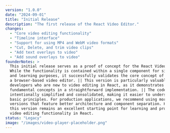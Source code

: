 ```yaml
---
version: "1.0.0"
date: "2024-09-01"
title: "Initial Release"
description: "The first release of the React Video Editor."
changes:
  - "Core video editing functionality"
  - "Timeline interface"
  - "Support for using MP4 and WebM video formats"
  - "Cut, Delete, and trim video clips"
  - "Add text overlays to video"
  - "Add sound overlays to video"
founderNotes: >
  This initial release serves as a proof of concept for the React Video Editor.
  While the functionality is contained within a single component for simplicity
  and learning purposes, it successfully validates the core concept of creating
  a browser-based video editor. || This version is particularly valuable for
  developers who are new to video editing in React, as it demonstrates the
  fundamental concepts in a straightforward implementation. || The codebase is
  intentionally simplified and consolidated, making it easier to understand the
  basic principles. For production applications, we recommend using more recent
  versions that feature better architecture and component separation. However,
  this version remains an excellent starting point for learning and prototyping
  video editing functionality in React.
status: "Legacy"
image: "/images/video-player-placeholder.png"
---
```

